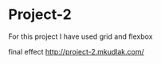 # Project-2
For this project I have used grid and flexbox

final effect http://project-2.mkudlak.com/
